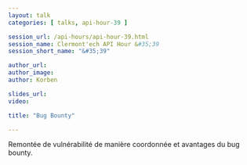 ```yaml
---
layout: talk
categories: [ talks, api-hour-39 ]

session_url: /api-hours/api-hour-39.html
session_name: Clermont'ech API Hour &#35;39
session_short_name: "&#35;39"

author_url: 
author_image: 
author: Korben

slides_url:
video:

title: "Bug Bounty"

---
```


Remontée de vulnérabilité de manière coordonnée et avantages du bug bounty.
